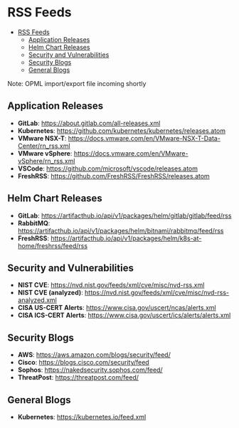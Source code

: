 # RSS Feeds

- [RSS Feeds](#rss-feeds)
  - [Application Releases](#application-releases)
  - [Helm Chart Releases](#helm-chart-releases)
  - [Security and Vulnerabilities](#security-and-vulnerabilities)
  - [Security Blogs](#security-blogs)
  - [General Blogs](#general-blogs)

Note: OPML import/export file incoming shortly

## Application Releases
- **GitLab**: https://about.gitlab.com/all-releases.xml
- **Kubernetes**: https://github.com/kubernetes/kubernetes/releases.atom
- **VMware NSX-T**: https://docs.vmware.com/en/VMware-NSX-T-Data-Center/rn_rss.xml
- **VMware vSphere**: https://docs.vmware.com/en/VMware-vSphere/rn_rss.xml
- **VSCode**: https://github.com/microsoft/vscode/releases.atom
- **FreshRSS**: https://github.com/FreshRSS/FreshRSS/releases.atom

## Helm Chart Releases
- **GitLab**: https://artifacthub.io/api/v1/packages/helm/gitlab/gitlab/feed/rss
- **RabbitMQ**: https://artifacthub.io/api/v1/packages/helm/bitnami/rabbitmq/feed/rss
- **FreshRSS**: https://artifacthub.io/api/v1/packages/helm/k8s-at-home/freshrss/feed/rss

## Security and Vulnerabilities
- **NIST CVE**: https://nvd.nist.gov/feeds/xml/cve/misc/nvd-rss.xml
- **NIST CVE (analyzed)**: https://nvd.nist.gov/feeds/xml/cve/misc/nvd-rss-analyzed.xml
- **CISA US-CERT Alerts**: https://www.cisa.gov/uscert/ncas/alerts.xml
- **CISA ICS-CERT Alerts**: https://www.cisa.gov/uscert/ics/alerts/alerts.xml

## Security Blogs
- **AWS**: https://aws.amazon.com/blogs/security/feed/
- **Cisco**: https://blogs.cisco.com/security/feed
- **Sophos**: https://nakedsecurity.sophos.com/feed/
- **ThreatPost**: https://threatpost.com/feed/

## General Blogs
- **Kubernetes**: https://kubernetes.io/feed.xml
